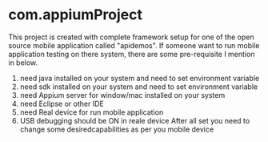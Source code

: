 # com.appiumProject
This project is created with complete framework setup for one of the open source mobile application called "apidemos".
If someone want to run mobile application testing on there system, there are some pre-requisite I mention in below.
1. need java installed on your system and need to set environment variable
2. need sdk installed on your system and need to set environment variable
3. need Appium server for window/mac installed on your system
4. need Eclipse or other IDE
5. need Real device for run mobile application
6. USB debugging should be ON in reale device
After all set you need to change some desiredcapabilities as per you mobile device
